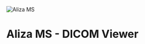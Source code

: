 ![Aliza MS](alizams/package/archive/install_menu/icons/hicolor/128x126/apps/alizams.png)

Aliza MS - DICOM Viewer
=======================
